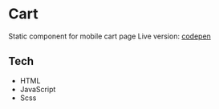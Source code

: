 # Cart
Static component for mobile cart page
Live version: [codepen](https://codepen.io/Verthon/pen/RwbGREg)

## Tech
- HTML
- JavaScript
- Scss